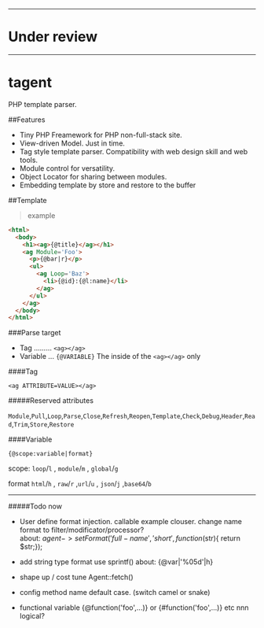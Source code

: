 -------------
# **Under review**

-------------

# tagent

PHP template parser.  

##Features

* Tiny PHP Freamework for PHP non-full-stack site.
* View-driven Model. Just in time.
* Tag style template parser. Compatibility with web design skill and web tools.
* Module control for versatility.
* Object Locator for sharing between modules.
* Embedding template by store and restore to the buffer

##Template  

> example  

```html
<html>
  <body>
    <h1><ag>{@title}</ag></h1>
    <ag Module='Foo'>
      <p>{@bar|r}</p>
      <ul>
        <ag Loop='Baz'>
          <li>{@id}:{@l:name}</li>
        </ag>
      </ul>
    </ag>
  </body>
</html>
```

###Parse target

* Tag ......... `<ag></ag>`  
* Variable ... `{@VARIABLE}`  The inside of the `<ag></ag>` only

####Tag

```text
<ag ATTRIBUTE=VALUE></ag>
```

#####Reserved attributes

`Module`,`Pull`,`Loop`,`Parse`,`Close`,`Refresh`,`Reopen`,`Template`,`Check`,`Debug`,`Header`,`Read`,`Trim`,`Store`,`Restore`  

####Variable

```text
{@scope:variable|format}
```

scope:  `loop`/`l` , `module`/`m` , `global`/`g`  

format `html`/`h` , `raw`/`r` ,`url`/`u` , `json`/`j` ,`base64`/`b`  

- - - - - - -

#####Todo now

* User define format injection. callable example clouser.  change name format to filter/modificator/processor?  
about:   $agent->setFormat('full-name', 'short', function($str){ return $str;});

* add string type format use sprintf()
about: {@var|'%05d'|h}

* shape up / cost tune Agent::fetch()

* config method name default case. (switch camel or snake)  

* functional variable   {@function('foo',...)} or {#function('foo',...)} etc  nnn logical?

